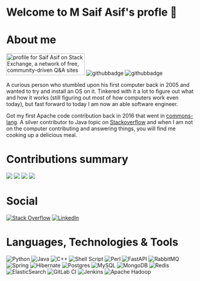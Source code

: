# Welcome to M Saif Asif's profle :wave:

# About me
<a href="https://stackexchange.com/users/2436173"><img src="https://stackexchange.com/users/flair/2436173.png" width="208" height="58" alt="profile for Saif Asif on Stack Exchange, a network of free, community-driven Q&amp;A sites" title="profile for Saif Asif on Stack Exchange, a network of free, community-driven Q&amp;A sites"></a>
![githubbadge](https://img.shields.io/github/followers/msaifasif?style=social)
![githubbadge](https://img.shields.io/github/stars/msaifasif?style=social)

A curious person who stumbled upon his first computer back in 2005 and wanted to try and install an OS on it. Tinkered with it a lot to figure out what and how it works (still figuring out most of how computers work even today), but fast forward to today I am now an able software engineer. 

Got my first Apache code contribution back in 2016 that went in [commons-lang](https://github.com/apache/commons-lang/blob/master/src/changes/changes.xml#L685). A silver contributor to Java topic on [Stackoverflow](https://stackoverflow.com/users/2126023/saif-asif) and when I am not on the computer contributing and answering things, you will find me cooking up a delicious meal.

# Contributions summary
![](http://github-profile-summary-cards.vercel.app/api/cards/profile-details?username=MSaifAsif&theme=bear) 
![](http://github-profile-summary-cards.vercel.app/api/cards/stats?username=MSaifAsif&theme=bear) 
![](http://github-profile-summary-cards.vercel.app/api/cards/repos-per-language?username=MSaifAsif&theme=bear) 
![](http://github-profile-summary-cards.vercel.app/api/cards/most-commit-language?username=MSaifAsif&theme=bear) 

# Social
[![Stack Overflow](https://img.shields.io/badge/-Stackoverflow-FE7A16?style=for-the-badge&logo=stack-overflow&logoColor=white)](https://stackoverflow.com/users/2126023/saif-asif)
[![LinkedIn](https://img.shields.io/badge/linkedin-%230077B5.svg?style=for-the-badge&logo=linkedin&logoColor=white)](https://www.linkedin.com/in/saif-asif-67333559/)


# Languages, Technologies & Tools
![Python](https://img.shields.io/badge/python-3670A0?style=for-the-badge&logo=python&logoColor=ffdd54)
![Java](https://img.shields.io/badge/java-%23ED8B00.svg?style=for-the-badge&logo=openjdk&logoColor=white)
![C++](https://img.shields.io/badge/c++-%2300599C.svg?style=for-the-badge&logo=c%2B%2B&logoColor=white)
![Shell Script](https://img.shields.io/badge/shell_script-%23121011.svg?style=for-the-badge&logo=gnu-bash&logoColor=white)
![Perl](https://img.shields.io/badge/perl-%2339457E.svg?style=for-the-badge&logo=perl&logoColor=white)
![FastAPI](https://img.shields.io/badge/FastAPI-005571?style=for-the-badge&logo=fastapi)
![RabbitMQ](https://img.shields.io/badge/Rabbitmq-FF6600?style=for-the-badge&logo=rabbitmq&logoColor=white)
![Spring](https://img.shields.io/badge/spring-%236DB33F.svg?style=for-the-badge&logo=spring&logoColor=white)
![Hibernate](https://img.shields.io/badge/Hibernate-59666C?style=for-the-badge&logo=Hibernate&logoColor=white)
![Postgres](https://img.shields.io/badge/postgres-%23316192.svg?style=for-the-badge&logo=postgresql&logoColor=white)
![MySQL](https://img.shields.io/badge/mysql-4479A1.svg?style=for-the-badge&logo=mysql&logoColor=white)
![MongoDB](https://img.shields.io/badge/MongoDB-%234ea94b.svg?style=for-the-badge&logo=mongodb&logoColor=white)
![Redis](https://img.shields.io/badge/redis-%23DD0031.svg?style=for-the-badge&logo=redis&logoColor=white)
![ElasticSearch](https://img.shields.io/badge/-ElasticSearch-005571?style=for-the-badge&logo=elasticsearch)
![GitLab CI](https://img.shields.io/badge/gitlab%20ci-%23181717.svg?style=for-the-badge&logo=gitlab&logoColor=white)
![Jenkins](https://img.shields.io/badge/jenkins-%232C5263.svg?style=for-the-badge&logo=jenkins&logoColor=white)
![Apache Hadoop](https://img.shields.io/badge/Apache%20Hadoop-66CCFF?style=for-the-badge&logo=apachehadoop&logoColor=black)
